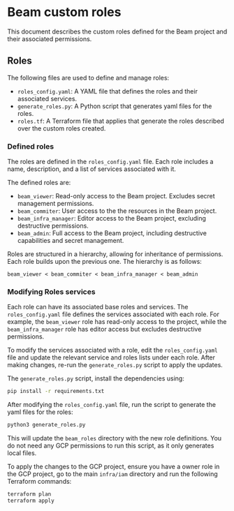 <!--
    Licensed to the Apache Software Foundation (ASF) under one
    or more contributor license agreements.  See the NOTICE file
    distributed with this work for additional information
    regarding copyright ownership.  The ASF licenses this file
    to you under the Apache License, Version 2.0 (the
    "License"); you may not use this file except in compliance
    with the License.  You may obtain a copy of the License at

      http://www.apache.org/licenses/LICENSE-2.0

    Unless required by applicable law or agreed to in writing,
    software distributed under the License is distributed on an
    "AS IS" BASIS, WITHOUT WARRANTIES OR CONDITIONS OF ANY
    KIND, either express or implied.  See the License for the
    specific language governing permissions and limitations
    under the License.
-->

# Beam custom roles

This document describes the custom roles defined for the Beam project and their associated permissions.


## Roles

The following files are used to define and manage roles:

- `roles_config.yaml`: A YAML file that defines the roles and their associated services.
- `generate_roles.py`: A Python script that generates yaml files for the roles.
- `roles.tf`: A Terraform file that applies that generate the roles described over the custom roles created.

### Defined roles

The roles are defined in the `roles_config.yaml` file. Each role includes a name, description, and a list of services associated with it.

The defined roles are:

- `beam_viewer`: Read-only access to the Beam project. Excludes secret management permissions.
- `beam_commiter`: User access to the the resources in the Beam project.
- `beam_infra_manager`: Editor access to the Beam project, excluding destructive permissions.
- `beam_admin`: Full access to the Beam project, including destructive capabilities and secret management.

Roles are structured in a hierarchy, allowing for inheritance of permissions. Each role builds upon the previous one. The hierarchy is as follows:

```plaintext
beam_viewer < beam_commiter < beam_infra_manager < beam_admin
```

### Modifying Roles services

Each role can have its associated base roles and services. The `roles_config.yaml` file defines the services associated with each role. For example, the `beam_viewer` role has read-only access to the project, while the `beam_infra_manager` role has editor access but excludes destructive permissions.

To modify the services associated with a role, edit the `roles_config.yaml` file and update the relevant service and roles lists under each role. After making changes, re-run the `generate_roles.py` script to apply the updates.

The `generate_roles.py` script, install the dependencies using:

```bash
pip install -r requirements.txt
```

After modifying the `roles_config.yaml` file, run the script to generate the yaml files for the roles:

```bash
python3 generate_roles.py
```

This will update the `beam_roles` directory with the new role definitions. You do not need any GCP permissions to run this script, as it only generates local files.

To apply the changes to the GCP project, ensure you have a owner role in the GCP project, go to the main `infra/iam` directory and run the following Terraform commands:

```bash
terraform plan
terraform apply
```
